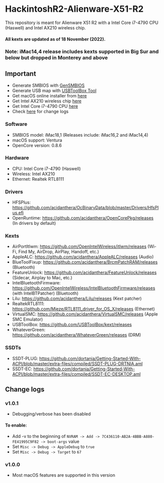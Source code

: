 # HackintoshR2-Alienware-X51-R2

This repository is meant for Alienware X51 R2 with a Intel Core i7-4790 CPU (Haswell) and Intel AX210 wireless chip.

#### All kexts are updated as of 18 November (2022).

### Note: iMac14,4 release includes kexts supported in Big Sur and below but dropped in Monterey and above

## Important
- Generate SMBIOS with [GenSMBIOS](https://github.com/corpnewt/GenSMBIOS)
- Generate USB map with [USBToolBox Tool](https://github.com/USBToolBox/tool/releases)
- Get macOS online installer from [here](https://dortania.github.io/OpenCore-Install-Guide/installer-guide)
- Get Intel AX210 wireless chip [here](https://www.newegg.com/fenvi-wi-fi6e-mpe-axe3000h-mini-pcie/p/0XM-00JK-000A9)
- Get Intel Core i7-4790 CPU [here](https://www.newegg.com/intel-core-i7-4th-gen-core-i7-4790/p/N82E16819116987)
- Check [here](#change-logs) for change logs

### Software
- SMBIOS model: iMac18,1 (Releases include: iMac16,2 and iMac14,4)
- macOS support: Ventura
- OpenCore version: 0.8.6

### Hardware
- CPU: Intel Core i7-4790 (Haswell)
- Wireless: Intel AX210
- Ethernet: Realtek RTL8111

### Drivers
- HFSPlus: https://github.com/acidanthera/OcBinaryData/blob/master/Drivers/HfsPlus.efi
- OpenRuntime: https://github.com/acidanthera/OpenCorePkg/releases (In drivers by default)

### Kexts
- AirPortItlwm: https://github.com/OpenIntelWireless/itlwm/releases (Wi-Fi, Find My, AirDrop, AirPlay, Handoff, etc.)
- AppleALC: https://github.com/acidanthera/AppleALC/releases (Audio)
- BlueToolFixup: https://github.com/acidanthera/BrcmPatchRAM/releases (Bluetooth)
- FeatureUnlock: https://github.com/acidanthera/FeatureUnlock/releases (Sidecar, Airplay to Mac, etc.)
- IntelBluetoothFirmware: https://github.com/OpenIntelWireless/IntelBluetoothFirmware/releases (with IntelBTPatcher) (Bluetooth)
- Lilu: https://github.com/acidanthera/Lilu/releases (Kext patcher)
- RealtekRTL8111: https://github.com/Mieze/RTL8111_driver_for_OS_X/releases (Ethernet)
- VirtualSMC: https://github.com/acidanthera/VirtualSMC/releases (Apple SMC Emulator)
- USBToolBox: https://github.com/USBToolBox/kext/releases
- WhateverGreen: https://github.com/acidanthera/WhateverGreen/releases (DRM)

### SSDTs
- SSDT-PLUG: https://github.com/dortania/Getting-Started-With-ACPI/blob/master/extra-files/compiled/SSDT-PLUG-DRTNIA.aml
- SSDT-EC: https://github.com/dortania/Getting-Started-With-ACPI/blob/master/extra-files/compiled/SSDT-EC-DESKTOP.aml

## Change logs

### v1.0.1
- Debugging/verbose has been disabled

#### To enable:
- Add -v to the beginning of `NVRAM -> Add -> 7C436110-AB2A-4BBB-A880-FE41995C9F82 -> boot-args` value
- Set `Misc -> Debug -> AppleDebug` to `true`
- Set `Misc -> Debug -> Target` to `67`

### v1.0.0
- Most macOS features are supported in this version
